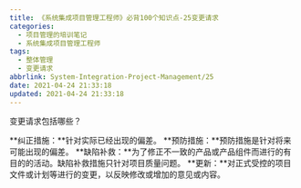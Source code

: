 ```yaml
---
title: 《系统集成项目管理工程师》必背100个知识点-25变更请求
categories:
  - 项目管理的培训笔记
  - 系统集成项目管理工程师
tags:
  - 整体管理
  - 变更请求
abbrlink: System-Integration-Project-Management/25
date: 2021-04-24 21:33:18
updated: 2021-04-24 21:33:18
---
```


变更请求包括哪些？

**纠正措施：**针对实际已经出现的偏差。
**预防措施：**预防措施是针对将来可能出现的偏差。
**缺陷补救：**为了修正不一致的产品或产品组件而进行的有目的的活动。缺陷补救措施只针对项目质量问题。
**更新：**对正式受控的项目文件或计划等进行的变更，以反映修改或增加的意见或内容。
